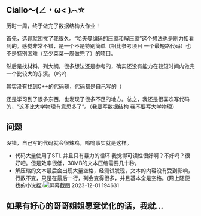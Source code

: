 ## Ciallo～(∠・ω< )⌒☆

历时一周，终于做完了数据结构大作业！

首先，选题就困扰了我很久。“哈夫曼编码的压缩和解压缩”这个想法也是刷力扣看到的。感觉非常不错，是一个不是特别简单（相比参考项目 一个最短路代码）也不是特别困难（至少菜菜一周做完了）的项目。

然后是找材料，列大纲，很多想法还是参考的，确实还没有能力在较短时间内做完一个比较大的东溪。（呜呜

其实没有找到C++的代码辣，代码都是自己写的（

还是学习到了很多东西，也发现了很多不足的地方。总之，我还是很喜欢写代码的，“这不比大学物理有意思多了”。（我要写数据结构 我不要写大学物理）

## 问题

没错，自己写的代码就会很辣鸡，呜呜事实就是这样。

* 代码大量使用了STL 并且只有暴力的循环 我觉得可读性很好啊？不好吗？很好吧。但是效率很低，30MB的文本压缩需要几十秒。
* 解压缩的文本最后会出现大量空格，经测试发现，文本的内容没有受到影响，行数不变，只是在最后一行，列会变得很多，并且基本全是空格。(网上随便找的小说捏)![屏幕截图 2023-12-01 194631](../../source/images/$%7Bfiilename%7D/%E5%B1%8F%E5%B9%95%E6%88%AA%E5%9B%BE%202023-12-01%20194631.png)



## 如果有好心的哥哥姐姐愿意优化的话，我就...

